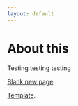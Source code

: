 ```yaml
---
layout: default
---
```


# About this

Testing testing testing

[Blank new page](./new-page.md).

[Template](./index-template.md).